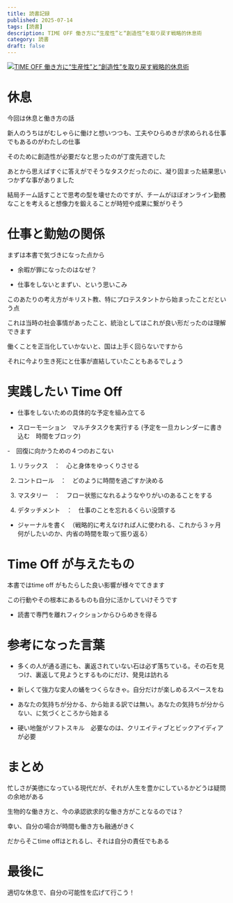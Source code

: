 ```yaml
---
title: 読書記録
published: 2025-07-14
tags: [読書]
description: TIME OFF 働き方に“生産性”と“創造性”を取り戻す戦略的休息術
category: 読書
draft: false
---
```


[![TIME OFF 働き方に“生産性”と“創造性”を取り戻す戦略的休息術](https://m.media-amazon.com/images/I/71xng34qVPL._SY522_.jpg)](https://amzn.asia/d/8uNoG9s)

# 休息

今回は休息と働き方の話

新人のうちはがむしゃらに働けと想いつつも、工夫やひらめきが求められる仕事でもあるのがわたしの仕事

そのために創造性が必要だなと思ったのが丁度先週でした

あとから思えばすぐに答えがでそうなタスクだったのに、凝り固まった結果思いつかずな事がありました

結局チーム話すことで思考の型を壊せたのですが、チームがほぼオンライン勤務なことを考えると想像力を鍛えることが時短や成果に繋がりそう

# 仕事と勤勉の関係

まずは本書で気づきになった点から

- 余暇が罪になったのはなぜ？

- 仕事をしないとまずい、という思いこみ

このあたりの考え方がキリスト教、特にプロテスタントから始まったことだという点

これは当時の社会事情があったこと、統治としてはこれが良い形だったのは理解できます

働くことを正当化していかないと、国は上手く回らないですから

それに今より生き死にと仕事が直結していたこともあるでしょう

# 実践したい Time Off

- 仕事をしないための具体的な予定を組み立てる

-   スローモーション　マルチタスクを実行する (予定を一旦カレンダーに書き込む　時間をブロック)

-　回復に向かうための４つのおこない

1. リラックス　：　心と身体をゆっくりさせる

2. コントロール　：　どのように時間を過ごすか決める

3. マスタリー　：　フロー状態になれるようなやりがいのあることをする

4. デタッチメント　：　仕事のことを忘れるくらい没頭する

-  ジャーナルを書く　（戦略的に考えなければ人に使われる、これから３ヶ月何がしたいのか、内省の時間を取って振り返る） 


# Time Off が与えたもの

本書ではtime off がもたらした良い影響が様々でてきます

この行動やその根本にあるものも自分に活かしていけそうです

- 読書で専門を離れフィクションからひらめきを得る



# 参考になった言葉

- 多くの人が通る道にも、裏返されていない石は必ず落ちている。その石を見つけ、裏返して見ようとするものにだけ、発見は訪れる

- 新しくて強力な変人の蛹をつくらなきゃ。自分だけが楽しめるスペースをね

- あなたの気持ちが分かる、から始まる訳では無い。あなたの気持ちが分からない、に気づくところから始まる

- 硬い地盤がソフトスキル　必要なのは、クリエイティブとビックアイディアが必要

# まとめ

忙しさが美徳になっている現代だが、それが人生を豊かにしているかどうは疑問の余地がある

生物的な働き方と、今の承認欲求的な働き方がことなるのでは？

幸い、自分の場合が時間も働き方も融通がきく

だからそこtime offはとれるし、それは自分の責任でもある

# 最後に

適切な休息で、自分の可能性を広げて行こう！
